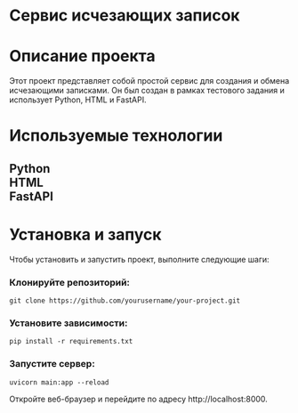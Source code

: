 # Сервис исчезающих записок

# Описание проекта
Этот проект представляет собой простой сервис для создания и обмена исчезающими записками. Он был создан в рамках тестового задания и использует Python, HTML и FastAPI.

# Используемые технологии
Python\
HTML\
FastAPI
---
# Установка и запуск
Чтобы установить и запустить проект, выполните следующие шаги:

### Клонируйте репозиторий:

`git clone https://github.com/yourusername/your-project.git`

### Установите зависимости:

`pip install -r requirements.txt`
### Запустите сервер:

`uvicorn main:app --reload`

Откройте веб-браузер и перейдите по адресу http://localhost:8000.

